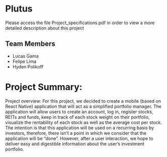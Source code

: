 # Plutus
Please access the file Project_specifications.pdf in order to view a more detailed description about this project 

## Team Members
- Lucas Gama
- Felipe Lima
- Hyden Polikoff

# Project Summary:
Project overview: For this project, we decided to create a mobile (based on React Native) application that will act as a simplified portfolio manager. The application will allow users to create an account, log in, register stocks, REITs and funds, keep in track of each stock weight on their portfolio, visualize the rentability of each stock as well as the average cost per stock. The intention is that this application will be used on a recurring basis by investors, therefore, there isn’t a point in which we consider that the application will be “done”. However, after a user interaction, we hope to deliver easy and digestible information about the user’s investment portfolio.




